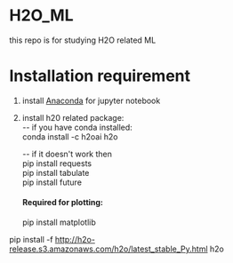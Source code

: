 # H2O_ML
this repo is for studying H2O related ML

# Installation requirement
1. install [Anaconda](https://docs.anaconda.com/free/anaconda/install) for jupyter notebook
2. install h20 related package:<br>
   -- if you have conda installed:<br>
   conda install -c h2oai h2o

   
   -- if it doesn't work then <br>
      pip install requests <br>
      pip install tabulate <br>
      pip install future <br>
 
   #### Required for plotting:
   pip install matplotlib

 pip install -f http://h2o-release.s3.amazonaws.com/h2o/latest_stable_Py.html h2o

